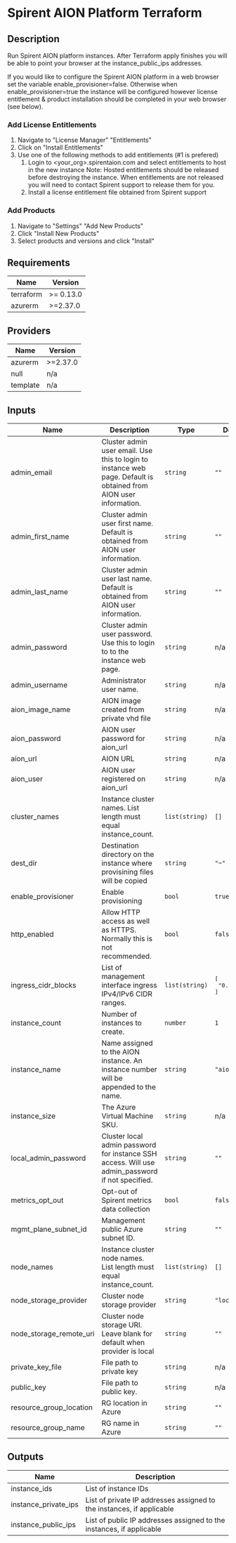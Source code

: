 # Spirent AION Platform Terraform

## Description

Run Spirent AION platform instances.  After Terraform apply finishes you will be able to point your browser at the instance_public_ips addresses.

If you would like to configure the Spirent AION platform in a web browser set the variable enable_provisioner=false.  Otherwise when enable_provisioner=true the instance will be configured however license entitlement & product installation should be completed in your web browser (see below).

### Add License Entitlements
1. Navigate to "License Manager" "Entitlements"
2. Click on "Install Entitlements"
3. Use one of the following methods to add entitlements (#1 is prefered)
   1. Login to <your_org>.spirentaion.com and select entitlements to host in the new instance
      Note: Hosted entitlements should be released before destroying the instance.  When entitlements are not released you will need to contact Spirent support to release them for you.
   2. Install a license entitlement file obtained from Spirent support

### Add Products
1. Navigate to "Settings" "Add New Products"
2. Click "Install New Products"
3. Select products and versions and click "Install"

<!-- BEGINNING OF PRE-COMMIT-TERRAFORM DOCS HOOK -->
## Requirements

| Name | Version |
|------|---------|
| terraform | >= 0.13.0 |
| azurerm | >=2.37.0 |

## Providers

| Name | Version |
|------|---------|
| azurerm | >=2.37.0 |
| null | n/a |
| template | n/a |

## Inputs

| Name | Description | Type | Default | Required |
|------|-------------|------|---------|:--------:|
| admin\_email | Cluster admin user email. Use this to login to instance web page.  Default is obtained from AION user information. | `string` | `""` | no |
| admin\_first\_name | Cluster admin user first name. Default is obtained from AION user information. | `string` | `""` | no |
| admin\_last\_name | Cluster admin user last name.  Default is obtained from AION user information. | `string` | `""` | no |
| admin\_password | Cluster admin user password. Use this to login to to the instance web page. | `string` | n/a | yes |
| admin\_username | Administrator user name. | `string` | n/a | yes |
| aion\_image\_name | AION image created from private vhd file | `string` | n/a | yes |
| aion\_password | AION user password for aion\_url | `string` | n/a | yes |
| aion\_url | AION URL | `string` | n/a | yes |
| aion\_user | AION user registered on aion\_url | `string` | n/a | yes |
| cluster\_names | Instance cluster names.  List length must equal instance\_count. | `list(string)` | `[]` | no |
| dest\_dir | Destination directory on the instance where provisining files will be copied | `string` | `"~"` | no |
| enable\_provisioner | Enable provisioning | `bool` | `true` | no |
| http\_enabled | Allow HTTP access as well as HTTPS.  Normally this is not recommended. | `bool` | `false` | no |
| ingress\_cidr\_blocks | List of management interface ingress IPv4/IPv6 CIDR ranges. | `list(string)` | <pre>[<br>  "0.0.0.0/0"<br>]</pre> | no |
| instance\_count | Number of instances to create. | `number` | `1` | no |
| instance\_name | Name assigned to the AION instance.  An instance number will be appended to the name. | `string` | `"aion"` | no |
| instance\_size | The Azure Virtual Machine SKU. | `string` | n/a | yes |
| local\_admin\_password | Cluster local admin password for instance SSH access.  Will use admin\_password if not specified. | `string` | `""` | no |
| metrics\_opt\_out | Opt-out of Spirent metrics data collection | `bool` | `false` | no |
| mgmt\_plane\_subnet\_id | Management public Azure subnet ID. | `string` | `""` | no |
| node\_names | Instance cluster node names.  List length must equal instance\_count. | `list(string)` | `[]` | no |
| node\_storage\_provider | Cluster node storage provider | `string` | `"local"` | no |
| node\_storage\_remote\_uri | Cluster node storage URI.  Leave blank for default when provider is local | `string` | `""` | no |
| private\_key\_file | File path to private key | `string` | n/a | yes |
| public\_key | File path to public key. | `string` | n/a | yes |
| resource\_group\_location | RG location in Azure | `string` | `""` | no |
| resource\_group\_name | RG name in Azure | `string` | `""` | no |

## Outputs

| Name | Description |
|------|-------------|
| instance\_ids | List of instance IDs |
| instance\_private\_ips | List of private IP addresses assigned to the instances, if applicable |
| instance\_public\_ips | List of public IP addresses assigned to the instances, if applicable |

<!-- END OF PRE-COMMIT-TERRAFORM DOCS HOOK -->

